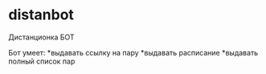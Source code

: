# distanbot
Дистанционка БОТ

Бот умеет:
*выдавать ссылку на пару
*выдавать расписание
*выдавать полный список пар
